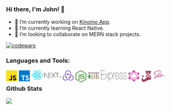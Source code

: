 
### Hi there, I'm John! 👋

- 🔭 I’m currently working on [Kinomo App](https://kinomo-client-7q81rvu9s-thecodingjohn.vercel.app/movies).
- 🌱 I’m currently learning React Native.
- 👀 I’m looking to collaborate on MERN stack projects.

<a href="https://www.codewars.com/users/jccnnn">![codewars](https://www.codewars.com/users/jccnnn/badges/micro)</a>

### Languages and Tools:


<img align="left"  width="30px" alt="javascript" style="margin-right: 5px" src="./logos/javascript.svg"/>           
<img align="left" width="30px" alt="typescript" style="margin-right: 5px" src="./logos/typescript-icon.svg"/>
<img align="left" width="30px" alt="react" style="margin-right: 5px" src="./logos/react.svg"/>       
<img align="left" width="45px" alt="nextjs" style="margin-right: 5px" src="./logos/nextjs.svg"/>       
<img align="left" width="30px" alt="redux" style="margin-right: 5px" src="./logos/redux.svg"/>       
<img align="left" width="30px" alt="nodejs" style="margin-right: 5px" src="./logos/nodejs-icon.svg"/>       
<img align="left" width="30px" alt="mongodb" style="margin-right: 5px" src="./logos/mongodb-icon.svg"/>    
<img align="left" width="70px" height="30px" alt="express" style="margin-right: 5px" src="./logos/express.svg"/>  
<img align="left" width="30px" height="30px" alt="graphql" style="margin-right: 5px" src="./logos/graphql.svg"/>  
<img align="left" width="30px" alt="jest" style="margin-right: 5px" src="./logos/jest.svg"/>   
<img align="left" width="30px" alt="sass" style="margin-right: 5px" src="./logos/sass.svg"/>           
<br>
                                                                                                        
### Github Stats
<img style="display: block" align="left" src="https://github-readme-stats.vercel.app/api/top-langs/?username=theCodingJohn&layout=compact&theme=dark"> 
